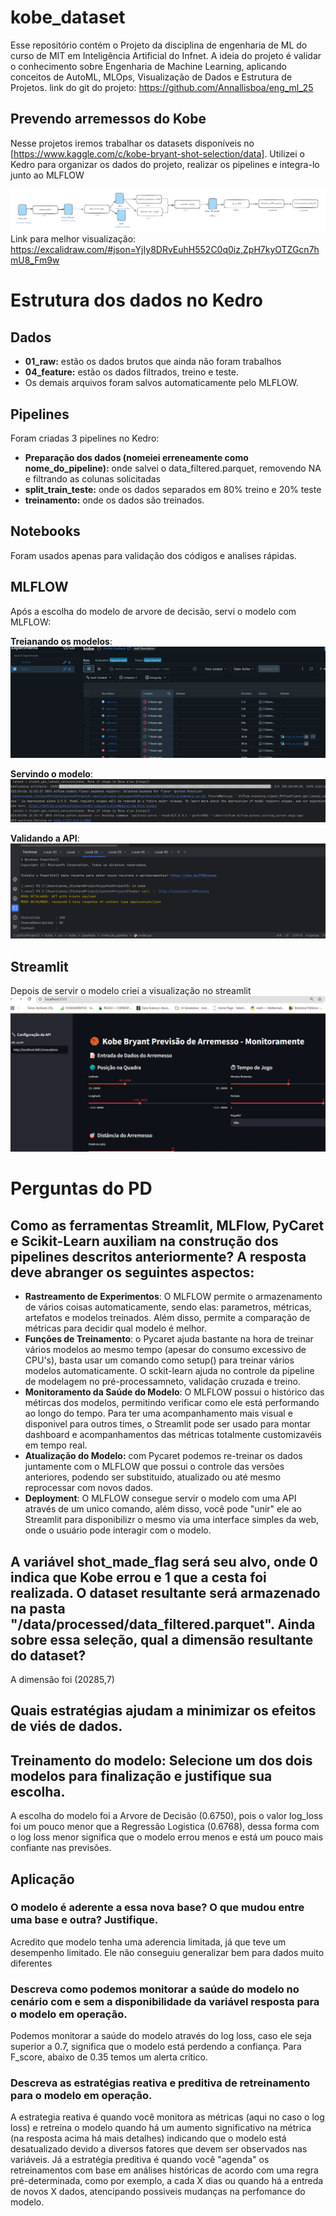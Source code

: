 # kobe_dataset
Esse repositório contém o Projeto da disciplina de engenharia de ML do curso de MIT em Inteligência Artificial do Infnet.
A ideia do projeto é validar o conhecimento sobre Engenharia de Machine Learning, aplicando conceitos de AutoML, MLOps, Visualização de Dados e Estrutura de Projetos. 
link do git do projeto: https://github.com/Annallisboa/eng_ml_25

## Prevendo arremessos do Kobe 
Nesse projetos iremos trabalhar os datasets disponíveis no  [https://www.kaggle.com/c/kobe-bryant-shot-selection/data]. Utilizei o Kedro para organizar os dados do projeto, realizar os pipelines e integra-lo junto ao MLFLOW

![Estrutura do projeto](https://github.com/Annallisboa/eng_ml_25/blob/main/diagrama.png)
Link para melhor visualização: https://excalidraw.com/#json=YjIy8DRvEuhH552C0q0iz,ZpH7kyOTZGcn7hmU8_Fm9w

# Estrutura dos dados no Kedro
## Dados
- **01_raw:** estão os dados brutos que ainda não foram trabalhos
- **04_feature:** estão os dados filtrados, treino e teste.  
- Os demais arquivos foram salvos automaticamente pelo MLFLOW. 

## Pipelines
Foram criadas 3 pipelines no Kedro:
- **Preparação dos dados (nomeiei erreneamente como nome_do_pipeline):** onde salvei o data_filtered.parquet, removendo NA e filtrando as colunas solicitadas
- **split_train_teste:** onde os dados separados em 80% treino e 20% teste
- **treinamento:** onde os dados são treinados. 

## Notebooks
Foram usados apenas para validação dos códigos e analises rápidas. 

## MLFLOW
Após a escolha do modelo de arvore de decisão, servi o modelo com MLFLOW:

**Treianando os modelos**:
![Modelos Treinados](https://github.com/Annallisboa/eng_ml_25/blob/main/Modelos%20treinados%20mlflow.png)

**Servindo o modelo**:
![Servindo o Modelo na porta 5001](https://github.com/Annallisboa/eng_ml_25/blob/main/modelo%20servido%20na%20porta%205001.png)

**Validando a API**:
![Validando a API do Modelo](https://github.com/Annallisboa/eng_ml_25/blob/main/validando%20a%20api%20do%20modelo.png)

## Streamlit
Depois de servir o modelo criei a visualização no streamlit 
![Visualização do Modelo](https://github.com/Annallisboa/eng_ml_25/blob/main/streamlit%20do%20kobe.png)



# Perguntas do PD  
## Como as ferramentas Streamlit, MLFlow, PyCaret e Scikit-Learn auxiliam na construção dos pipelines descritos anteriormente? A resposta deve abranger os seguintes aspectos:

- **Rastreamento de Experimentos**: O MLFLOW permite o armazenamento de vários coisas automaticamente, sendo elas: parametros, métricas, artefatos e modelos treinados. Além disso, permite a comparação de métricas para decidir qual modelo é melhor. 
- **Funções de Treinamento**: o Pycaret ajuda bastante na hora de treinar vários modelos ao mesmo tempo (apesar do consumo excessivo de CPU's), basta usar um comando como setup() para treinar vários modelos automaticamente. O sckit-learn ajuda no controle da pipeline de modelagem no pré-processamneto, validação cruzada e treino.
- **Monitoramento da Saúde do Modelo**: O MLFLOW possui o histórico das métircas dos modelos, permitindo verificar como ele está performando ao longo do tempo. Para ter uma acompanhamento mais visual e disponivel para outros times, o Streamlit pode ser usado para montar dashboard e acompanhamentos das métricas totalmente customizavéis em tempo real. 
- **Atualização do Modelo:** com Pycaret podemos re-treinar os dados juntamente com o MLFLOW que possui o controle das versões anteriores, podendo ser substituido, atualizado ou até mesmo reprocessar com novos dados.
- **Deployment**: O MLFLOW consegue servir o modelo com uma API através de um unico comando, além disso, você pode "unir" ele ao Streamlit para disponibilizr o mesmo via uma interface simples da web, onde o usuário pode interagir com o modelo.

## A variável shot_made_flag será seu alvo, onde 0 indica que Kobe errou e 1 que a cesta foi realizada. O dataset resultante será armazenado na pasta "/data/processed/data_filtered.parquet". Ainda sobre essa seleção, qual a dimensão resultante do dataset?
A dimensão foi (20285,7)

## Quais estratégias ajudam a minimizar os efeitos de viés de dados.

## Treinamento do modelo: Selecione um dos dois modelos para finalização e justifique sua escolha.
A escolha do modelo foi a Arvore de Decisão (0.6750), pois o valor log_loss foi um pouco menor que a Regressão Logistica (0.6768), dessa forma com o log loss menor significa que o modelo errou menos e está um pouco mais confiante nas previsões. 

## Aplicação
### O modelo é aderente a essa nova base? O que mudou entre uma base e outra? Justifique.
Acredito que modelo tenha uma aderencia limitada, já que teve um desempenho limitado. Ele não conseguiu generalizar bem para dados muito diferentes

### Descreva como podemos monitorar a saúde do modelo no cenário com e sem a disponibilidade da variável resposta para o modelo em operação.
Podemos monitorar a saúde do modelo através do log loss, caso ele seja superior a 0.7, significa que o modelo está perdendo a confiança. Para F_score, abaixo de 0.35 temos um alerta crítico. 

### Descreva as estratégias reativa e preditiva de retreinamento para o modelo em operação.
A estrategia reativa é quando você monitora as métricas (aqui no caso o log loss) e retreina o modelo quando há um aumento significativo na métrica (na resposta acima há mais detalhes) indicando que o modelo está desatualizado devido a diversos fatores que devem ser observados nas variáveis.
Já a estratégia preditiva é quando você "agenda" os retreinamentos com base em análises históricas de acordo com uma regra pré-determinada, como por exemplo, a cada X dias ou quando há a entreda de novos X dados, atencipando possiveis mudanças na perfomance do modelo. 

